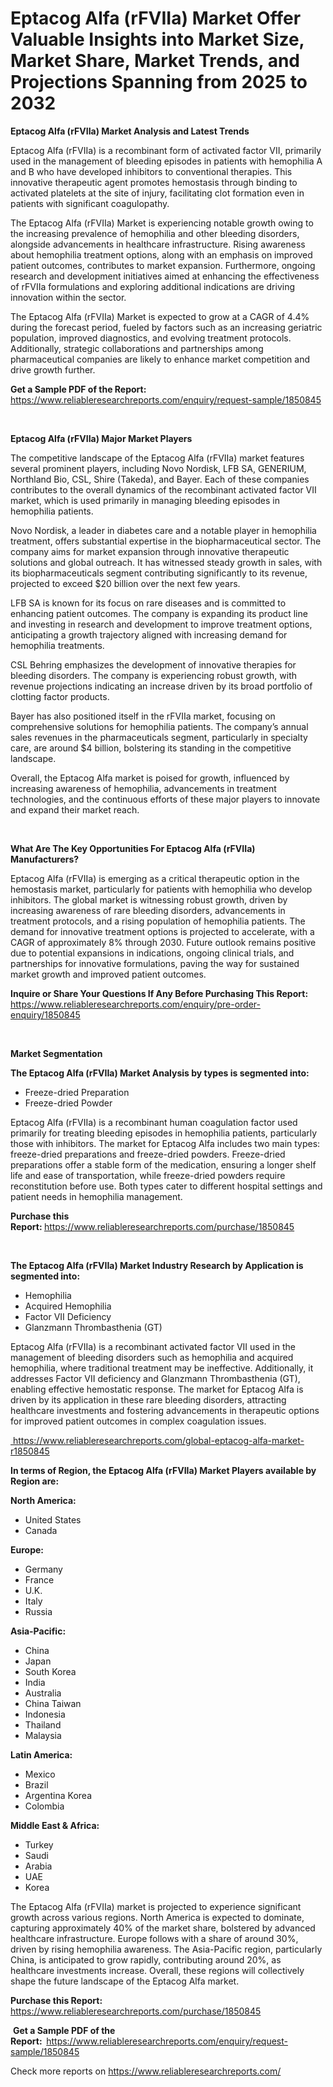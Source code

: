 <p><h1>Eptacog Alfa (rFVIIa) Market Offer Valuable Insights into Market Size, Market Share, Market Trends, and Projections Spanning from 2025 to 2032</h1></p><p><strong>Eptacog Alfa (rFVIIa) Market Analysis and Latest Trends</strong></p>
<p><p>Eptacog Alfa (rFVIIa) is a recombinant form of activated factor VII, primarily used in the management of bleeding episodes in patients with hemophilia A and B who have developed inhibitors to conventional therapies. This innovative therapeutic agent promotes hemostasis through binding to activated platelets at the site of injury, facilitating clot formation even in patients with significant coagulopathy.</p><p>The Eptacog Alfa (rFVIIa) Market is experiencing notable growth owing to the increasing prevalence of hemophilia and other bleeding disorders, alongside advancements in healthcare infrastructure. Rising awareness about hemophilia treatment options, along with an emphasis on improved patient outcomes, contributes to market expansion. Furthermore, ongoing research and development initiatives aimed at enhancing the effectiveness of rFVIIa formulations and exploring additional indications are driving innovation within the sector.</p><p>The Eptacog Alfa (rFVIIa) Market is expected to grow at a CAGR of 4.4% during the forecast period, fueled by factors such as an increasing geriatric population, improved diagnostics, and evolving treatment protocols. Additionally, strategic collaborations and partnerships among pharmaceutical companies are likely to enhance market competition and drive growth further.</p></p>
<p><strong>Get a Sample PDF of the Report:&nbsp;</strong> <a href="https://www.reliableresearchreports.com/enquiry/request-sample/1850845?utm_campaign=2009&utm_medium=2&utm_source=Github&utm_content=ia&utm_term=07012025&utm_id=eptacog-alfa-rfviia">https://www.reliableresearchreports.com/enquiry/request-sample/1850845</a></p>
<p>&nbsp;</p>
<p><strong>Eptacog Alfa (rFVIIa) Major Market Players</strong></p>
<p><p>The competitive landscape of the Eptacog Alfa (rFVIIa) market features several prominent players, including Novo Nordisk, LFB SA, GENERIUM, Northland Bio, CSL, Shire (Takeda), and Bayer. Each of these companies contributes to the overall dynamics of the recombinant activated factor VII market, which is used primarily in managing bleeding episodes in hemophilia patients.</p><p>Novo Nordisk, a leader in diabetes care and a notable player in hemophilia treatment, offers substantial expertise in the biopharmaceutical sector. The company aims for market expansion through innovative therapeutic solutions and global outreach. It has witnessed steady growth in sales, with its biopharmaceuticals segment contributing significantly to its revenue, projected to exceed $20 billion over the next few years.</p><p>LFB SA is known for its focus on rare diseases and is committed to enhancing patient outcomes. The company is expanding its product line and investing in research and development to improve treatment options, anticipating a growth trajectory aligned with increasing demand for hemophilia treatments.</p><p>CSL Behring emphasizes the development of innovative therapies for bleeding disorders. The company is experiencing robust growth, with revenue projections indicating an increase driven by its broad portfolio of clotting factor products.</p><p>Bayer has also positioned itself in the rFVIIa market, focusing on comprehensive solutions for hemophilia patients. The company’s annual sales revenues in the pharmaceuticals segment, particularly in specialty care, are around $4 billion, bolstering its standing in the competitive landscape.</p><p>Overall, the Eptacog Alfa market is poised for growth, influenced by increasing awareness of hemophilia, advancements in treatment technologies, and the continuous efforts of these major players to innovate and expand their market reach.</p></p>
<p>&nbsp;</p>
<p><strong>What Are The Key Opportunities For Eptacog Alfa (rFVIIa) Manufacturers?</strong></p>
<p><p>Eptacog Alfa (rFVIIa) is emerging as a critical therapeutic option in the hemostasis market, particularly for patients with hemophilia who develop inhibitors. The global market is witnessing robust growth, driven by increasing awareness of rare bleeding disorders, advancements in treatment protocols, and a rising population of hemophilia patients. The demand for innovative treatment options is projected to accelerate, with a CAGR of approximately 8% through 2030. Future outlook remains positive due to potential expansions in indications, ongoing clinical trials, and partnerships for innovative formulations, paving the way for sustained market growth and improved patient outcomes.</p></p>
<p><strong>Inquire or Share Your Questions If Any Before Purchasing This Report:</strong> <a href="https://www.reliableresearchreports.com/enquiry/pre-order-enquiry/1850845?utm_campaign=2009&utm_medium=2&utm_source=Github&utm_content=ia&utm_term=07012025&utm_id=eptacog-alfa-rfviia">https://www.reliableresearchreports.com/enquiry/pre-order-enquiry/1850845</a></p>
<p>&nbsp;</p>
<p><strong>Market Segmentation</strong></p>
<p><strong>The Eptacog Alfa (rFVIIa) Market Analysis by types is segmented into:</strong></p>
<p><ul><li>Freeze-dried Preparation</li><li>Freeze-dried Powder</li></ul></p>
<p><p>Eptacog Alfa (rFVIIa) is a recombinant human coagulation factor used primarily for treating bleeding episodes in hemophilia patients, particularly those with inhibitors. The market for Eptacog Alfa includes two main types: freeze-dried preparations and freeze-dried powders. Freeze-dried preparations offer a stable form of the medication, ensuring a longer shelf life and ease of transportation, while freeze-dried powders require reconstitution before use. Both types cater to different hospital settings and patient needs in hemophilia management.</p></p>
<p><strong>Purchase this Report:&nbsp;</strong><a href="https://www.reliableresearchreports.com/purchase/1850845?utm_campaign=2009&utm_medium=2&utm_source=Github&utm_content=ia&utm_term=07012025&utm_id=eptacog-alfa-rfviia">https://www.reliableresearchreports.com/purchase/1850845</a></p>
<p>&nbsp;</p>
<p><strong>The Eptacog Alfa (rFVIIa) Market Industry Research by Application is segmented into:</strong></p>
<p><ul><li>Hemophilia</li><li>Acquired Hemophilia</li><li>Factor VII Deficiency</li><li>Glanzmann Thrombasthenia (GT)</li></ul></p>
<p><p>Eptacog Alfa (rFVIIa) is a recombinant activated factor VII used in the management of bleeding disorders such as hemophilia and acquired hemophilia, where traditional treatment may be ineffective. Additionally, it addresses Factor VII deficiency and Glanzmann Thrombasthenia (GT), enabling effective hemostatic response. The market for Eptacog Alfa is driven by its application in these rare bleeding disorders, attracting healthcare investments and fostering advancements in therapeutic options for improved patient outcomes in complex coagulation issues.</p></p>
<p><a href="https://www.reliableresearchreports.com/global-eptacog-alfa-market-r1850845?utm_campaign=2009&utm_medium=2&utm_source=Github&utm_content=ia&utm_term=07012025&utm_id=eptacog-alfa-rfviia">&nbsp;https://www.reliableresearchreports.com/global-eptacog-alfa-market-r1850845</a></p>
<p><strong>In terms of Region, the Eptacog Alfa (rFVIIa) Market Players available by Region are:</strong></p>
<p>
    <p> <strong> North America: </strong>
        <ul>
            <li>United States</li>
            <li>Canada</li>
        </ul>
        </p> 
    <p> <strong> Europe: </strong>
        <ul>
            <li>Germany</li>
            <li>France</li>
            <li>U.K.</li>
            <li>Italy</li>
            <li>Russia</li>
        </ul>
        </p> 
    <p> <strong> Asia-Pacific: </strong>
        <ul>
            <li>China</li>
            <li>Japan</li>
            <li>South Korea</li>
            <li>India</li>
            <li>Australia</li>
            <li>China Taiwan</li>
            <li>Indonesia</li>
            <li>Thailand</li>
            <li>Malaysia</li>
        </ul>
        </p> 
    <p> <strong> Latin America: </strong>
        <ul>
            <li>Mexico</li>
            <li>Brazil</li>
            <li>Argentina Korea</li>
            <li>Colombia</li>
        </ul>
        </p> 
    <p> <strong> Middle East & Africa: </strong>
        <ul>
            <li>Turkey</li>
            <li>Saudi</li>
            <li>Arabia</li>
            <li>UAE</li>
            <li>Korea</li>
        </ul>
    </p>
    </p>
<p><p>The Eptacog Alfa (rFVIIa) market is projected to experience significant growth across various regions. North America is expected to dominate, capturing approximately 40% of the market share, bolstered by advanced healthcare infrastructure. Europe follows with a share of around 30%, driven by rising hemophilia awareness. The Asia-Pacific region, particularly China, is anticipated to grow rapidly, contributing around 20%, as healthcare investments increase. Overall, these regions will collectively shape the future landscape of the Eptacog Alfa market.</p></p>
<p><strong>Purchase this Report: </strong><a href="https://www.reliableresearchreports.com/purchase/1850845?utm_campaign=2009&utm_medium=2&utm_source=Github&utm_content=ia&utm_term=07012025&utm_id=eptacog-alfa-rfviia">https://www.reliableresearchreports.com/purchase/1850845</a></p>
<p>&nbsp;<strong>Get a Sample PDF of the Report:&nbsp;&nbsp;</strong><a href="https://www.reliableresearchreports.com/enquiry/request-sample/1850845?utm_campaign=2009&utm_medium=2&utm_source=Github&utm_content=ia&utm_term=07012025&utm_id=eptacog-alfa-rfviia">https://www.reliableresearchreports.com/enquiry/request-sample/1850845</a></p>
<p><strong></strong></p>
<p>Check more reports on <a href="https://www.reliableresearchreports.com/?utm_campaign=2009&utm_medium=2&utm_source=Github&utm_content=ia&utm_term=07012025&utm_id=eptacog-alfa-rfviia">https://www.reliableresearchreports.com/</a></p>